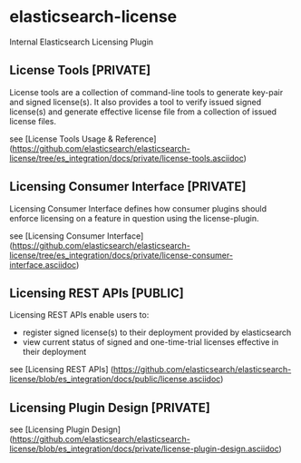 elasticsearch-license
=====================

Internal Elasticsearch Licensing Plugin

## License Tools [PRIVATE]

License tools are a collection of command-line tools to generate key-pair and signed license(s). It also provides
a tool to verify issued signed license(s) and generate effective license file from a collection of issued license files.

see [License Tools Usage & Reference] (https://github.com/elasticsearch/elasticsearch-license/tree/es_integration/docs/private/license-tools.asciidoc)

## Licensing Consumer Interface [PRIVATE]

Licensing Consumer Interface defines how consumer plugins should enforce licensing on a feature in question using the license-plugin.

see [Licensing Consumer Interface] (https://github.com/elasticsearch/elasticsearch-license/tree/es_integration/docs/private/license-consumer-interface.asciidoc)

## Licensing REST APIs [PUBLIC]

Licensing REST APIs enable users to:

 - register signed license(s) to their deployment provided by elasticsearch
 - view current status of signed and one-time-trial licenses effective in their deployment

see [Licensing REST APIs] (https://github.com/elasticsearch/elasticsearch-license/blob/es_integration/docs/public/license.asciidoc)

## Licensing Plugin Design [PRIVATE]

see [Licensing Plugin Design] (https://github.com/elasticsearch/elasticsearch-license/blob/es_integration/docs/private/license-plugin-design.asciidoc)

